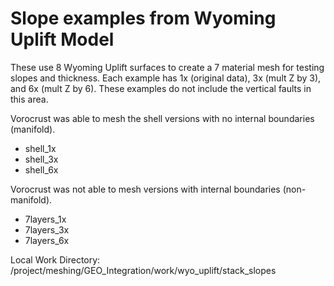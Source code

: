 # Slope examples from Wyoming Uplift Model

These use 8 Wyoming Uplift surfaces to create a 7 material mesh for testing slopes and thickness. 
Each example has 1x (original data), 3x (mult Z by 3), and 6x (mult Z by 6).
These examples do not include the vertical faults in this area.


Vorocrust was able to mesh the shell versions with no internal boundaries (manifold).

* shell_1x
* shell_3x
* shell_6x


Vorocrust was  not able to mesh versions with internal boundaries (non-manifold).

* 7layers_1x
* 7layers_3x
* 7layers_6x


Local Work Directory: /project/meshing/GEO_Integration/work/wyo_uplift/stack_slopes

